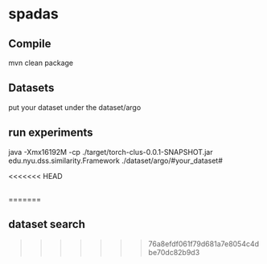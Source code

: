 # spadas

## Compile

mvn clean package

## Datasets

put your dataset under the dataset/argo

## run experiments

java -Xmx16192M -cp ./target/torch-clus-0.0.1-SNAPSHOT.jar edu.nyu.dss.similarity.Framework ./dataset/argo/#your_dataset#

<<<<<<< HEAD
## 
=======
## dataset search
>>>>>>> 76a8efdf061f79d681a7e8054c4dbe70dc82b9d3

